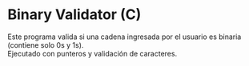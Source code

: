 # Binary Validator (C)

Este programa valida si una cadena ingresada por el usuario es binaria (contiene solo 0s y 1s).  
Ejecutado con punteros y validación de caracteres.
